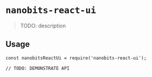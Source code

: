 # `nanobits-react-ui`

> TODO: description

## Usage

```
const nanobitsReactUi = require('nanobits-react-ui');

// TODO: DEMONSTRATE API
```
